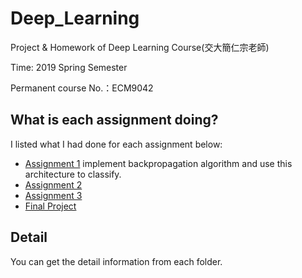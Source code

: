 # Deep_Learning
Project & Homework of Deep Learning Course(交大簡仁宗老師)

Time: 2019 Spring Semester

Permanent course No.：ECM9042

## What is each assignment doing?
I listed what I had done for each assignment below:
- [Assignment 1]() implement backpropagation algorithm and use this architecture to classify.
- [Assignment 2]()
- [Assignment 3]() 
- [Final Project]() 
## Detail
You can get the detail information from each folder.

